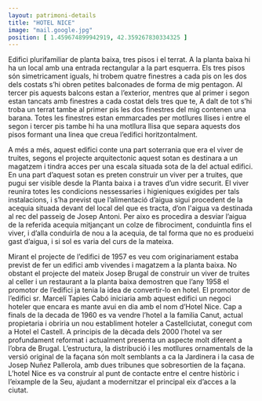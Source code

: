 ```yaml
---
layout: patrimoni-details
title: "HOTEL NICE"
image: "mail.google.jpg"
position: [ 1.459674899942919, 42.359267830334325 ]
---
```


Edifici plurifamiliar de planta baixa, tres pisos i el terrat. A la planta baixa hi ha un local amb una entrada
rectangular a la part esquerra. Els tres pisos són simetricament iguals, hi trobem quatre finestres a cada pis on
les dos dels costats s’hi obren petites balconades de forma de mig pentagon. Al tercer pis aquests balcons estan a
l’exterior, mentres que al primer i segon estan tancats amb finestres a cada costat dels tres que te,  A dalt de
tot s’hi troba un terrat tambe al primer pis les dos finestres del mig contenen una barana. Totes les finestres 
estan emmarcades per motllures llises i entre el segon i tercer pis tambe hi ha una motllura llisa que separa aquests
dos pisos formant una linea que creua l’edifici horitzontalment. 

A més a més, aquest edifici conte una part soterrania que era el viver de truites, segons el projecte arquitectonic
aquest sotan es destinara a un magatzem i tindra acces per una escala situada sota de la del actual edifici. En una 
part d’aquest sotan es preten construir un viver per a truites, que pugui ser visible desde la Planta baixa i a traves
d’un vidre securit. El viver reunira totes les condicions nessessaries i higieniques exigides per tals instalacions,
i s’ha previst que l’alimentació d’aigua sigui procedent de la acequia situada devant del local del que es tracta,
d’on l'aigua va destinada al rec del passeig de Josep Antoni. Per aixo es procedira a desviar l’aigua de la referida
acequia mitjançant un colze de fibrociment, conduintla fins el viver, i d’alla conduirla de nou a la acequia, de tal 
forma que no es produeixi gast d’aigua, i si sol es varia del curs de la mateixa. 

Mirant el projecte de l’edifici de 1957 es veu com originariament estaba previst de fer un edifici amb vivendes i 
magatzem a la planta baixa. No obstant el projecte del mateix Josep Brugal de construir un viver de truites al celler
i un restaurant a la planta baixa demostren que l’any 1958 el promotor de l’edifici ja tenia la idea de convertir-lo 
en hotel. El promotor de l’edifici sr. Marcelí Tapies Cabó iniciaria amb aquest edifici un negoci hoteler que encara
es mante avui en dia amb el nom d’Hotel Nice. Cap a finals de la decada de 1960 es va vendre l’hotel a la familia Canut, 
actual propietaria i obriria un nou establiment hoteler a Castellciutat, conegut com a Hotel el Castell. A principis de
la dècada dels 2000 l’hotel va ser profundament reformat i actualment presenta un aspecte molt diferent a l’obra de Brugal.
L’estructura, la distribució i les motllures ornamentals de la versió original de la façana són molt semblants a ca la 
Jardinera i la casa de Josep Nuñez Pallerola, amb dues tribunes que sobresortien de la façana. L’hotel Nice es va construir
al punt de contacte entre el centre històric i l’eixample de la Seu, ajudant a modernitzar el principal eix d’acces a la ciutat. 

